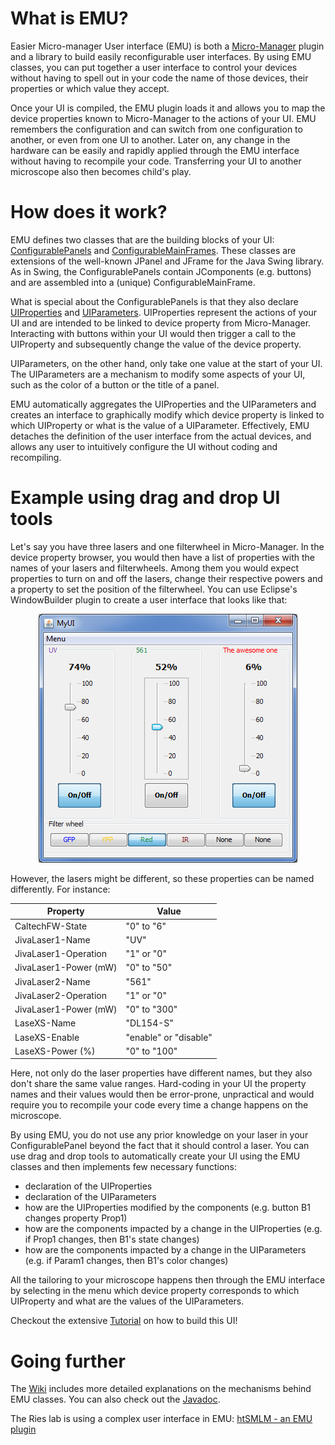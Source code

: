 # What is EMU?

Easier Micro-manager User interface (EMU) is both a [Micro-Manager](https://micro-manager.org/wiki/Micro-Manager) plugin and a library to build easily reconfigurable user interfaces. By using EMU classes, you can put together a user interface to control your devices without having to spell out in your code the name of those devices, their properties or which value they accept. 

Once your UI is compiled, the EMU plugin loads it and allows you to map the device properties known to Micro-Manager to the actions of your UI. EMU remembers the configuration and can switch from one configuration to another, or even from one UI to another. Later on, any change in the hardware can be easily and rapidly applied through the EMU interface without having to recompile your code. Transferring your UI to another microscope also then becomes child's play.
  
# How does it work?

EMU defines two classes that are the building blocks of your UI: [ConfigurablePanels](https://github.com/jdeschamps/EMU/wiki/ConfigurablePanel) and [ConfigurableMainFrames](https://github.com/jdeschamps/EMU/wiki/ConfigurableMainFrame). These classes are extensions of the well-known JPanel and JFrame for the Java Swing library. As in Swing, the ConfigurablePanels contain JComponents (e.g. buttons) and are assembled into a (unique) ConfigurableMainFrame.

What is special about the ConfigurablePanels is that they also declare [UIProperties](https://github.com/jdeschamps/EMU/wiki/UIProperty) and [UIParameters](https://github.com/jdeschamps/EMU/wiki/UIParameter). UIProperties represent the actions of your UI and are intended to be linked to device property from Micro-Manager. Interacting with buttons within your UI would then trigger a call to the UIProperty and subsequently change the value of the device property. 

UIParameters, on the other hand, only take one value at the start of your UI. The UIParameters are a mechanism to modify some aspects of your UI, such as the color of a button or the title of a panel.

EMU automatically aggregates the UIProperties and the UIParameters and creates an interface to graphically modify which device property is linked to which UIProperty or what is the value of a UIParameter. Effectively, EMU detaches the definition of the user interface from the actual devices, and allows any user to intuitively configure the UI without coding and recompiling.  

# Example using drag and drop UI tools

Let's say you have three lasers and one filterwheel in Micro-Manager. In the device property browser, you would then have a list of properties with the names of your lasers and filterwheels. Among them you would expect properties to turn on and off the lasers, change their respective powers and a property to set the position of the filterwheel. 
You can use Eclipse's WindowBuilder plugin to create a user interface that looks like that:

<p align="center">
<img src="https://github.com/jdeschamps/EMU/blob/master/tutorial/images/0-Final.PNG">
</p>

However, the lasers might be different, so these properties can be named differently. For instance:

| Property | Value |
|---|---|
| CaltechFW-State | "0" to "6" |
| JivaLaser1-Name | "UV" |
| JivaLaser1-Operation | "1" or "0" |
| JivaLaser1-Power (mW)| "0" to "50" |
| JivaLaser2-Name  | "561" |
| JivaLaser2-Operation | "1" or "0" |
| JivaLaser1-Power (mW)| "0" to "300" |
| LaseXS-Name | "DL154-S" |
| LaseXS-Enable | "enable" or "disable" |
| LaseXS-Power (%)| "0" to "100" |

Here, not only do the laser properties have different names, but they also don't share the same value ranges. Hard-coding in your UI the property names and their values would then be error-prone, unpractical and would require you to recompile your code every time a change happens on the microscope.

By using EMU, you do not use any prior knowledge on your laser in your ConfigurablePanel beyond the fact that it should control a laser. You can use drag and drop tools to automatically create your UI using the EMU classes and then implements few necessary functions:

* declaration of the UIProperties 
* declaration of the UIParameters
* how are the UIProperties modified by the components (e.g. button B1 changes property Prop1)
* how are the components impacted by a change in the UIProperties (e.g. if Prop1 changes, then B1's state changes)
* how are the components impacted by a change in the UIParameters (e.g. if Param1 changes, then B1's color changes)

All the tailoring to your microscope happens then through the EMU interface by selecting in the menu which device property corresponds to which UIProperty and what are the values of the UIParameters.

Checkout the extensive [Tutorial](https://github.com/jdeschamps/EMU/tree/master/tutorial) on how to build this UI!

# Going further

The [Wiki](https://github.com/jdeschamps/EMU/wiki) includes more detailed explanations on the mechanisms behind EMU classes. You can also check out the [Javadoc](https://jdeschamps.github.io/EMU/).

The Ries lab is using a complex user interface in EMU: [htSMLM - an EMU plugin](https://github.com/jdeschamps/htSMLM)

